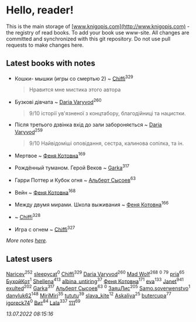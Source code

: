 # Hello, reader!
This is the main storage of [www.knigopis.com](http://www.knigopis.com) - the registry of read books.
To add your book use www-site. All changes are committed and synchronized with this git repository.
Do not use pull requests to make changes here.


## Latest books with notes
* Кошки- мышки (игры со смертью 2) ~ [Chiffi](users/105/105831994080785626680-google)<sup>329</sup>
    > Нравится мне мистика этого автора

* Бузкові дівчата ~ [Daria Varyvod](users/829/829893410524253-facebook)<sup>260</sup>
    > 9/10 історії ув'язненої з концтабору, благодійниці та нацистки.

* Після третього дзвінка вхід до зали забороняється ~ [Daria Varyvod](users/829/829893410524253-facebook)<sup>259</sup>
    > 9/10 Найвідоміші оповідання, сестра, калинова сопілка, та ін.

* Мертвое ~ [Феня Котовна](users/109/109746193906459706720-google)<sup>169</sup>

* Рождённый туманом. Герой Веков ~ [Garka](users/115/115753719718250012620-google)<sup>317</sup>

* Гарри Поттер и Кубок огня ~ [Альберт Сысоев](users/474/47446642-vkontakte)<sup>63</sup>

* Вейн ~ [Феня Котовна](users/109/109746193906459706720-google)<sup>168</sup>

* Между двумя мирами. Школа выживания ~ [Феня Котовна](users/109/109746193906459706720-google)<sup>166</sup>

*  ~ [Chiffi](users/105/105831994080785626680-google)<sup>328</sup>

* Игра с огнем ~ [Chiffi](users/105/105831994080785626680-google)<sup>327</sup>


_More notes [here](latest_books_with_notes.md)._


## Latest users
[Naricev](users/107/107090515204537133928-google)<sup>252</sup> 
[sleepycat](users/115/115923670668956243469-google)<sup>0</sup> 
[Chiffi](users/105/105831994080785626680-google)<sup>329</sup> 
[Daria Varyvod](users/829/829893410524253-facebook)<sup>260</sup> 
[Mad Wolf](users/947/94738840-vkontakte)<sup>268</sup> 
[](users/111/111801556640666266346-google)<sup>0</sup> 
[](users/153/1537586159620888-facebook)<sup>79</sup> 
[pria](users/128/128917939-vkontakte)<sup>65</sup> 
[БухойКот](users/110/110048943341360971998-google)<sup>1</sup> 
[Shellena](users/134/13413591548892934957-mailru)<sup>413</sup> 
[albina_untiring](users/257/2579695-vkontakte)<sup>37</sup> 
[Феня Котовна](users/109/109746193906459706720-google)<sup>171</sup> 
[eva](users/111/111656270551033014778-google)<sup>133</sup> 
[Janet](users/108/108113656204404967440-google)<sup>941</sup> 
[exulted](users/100/100599204551896265722-google)<sup>202</sup> 
[Garka](users/115/115753719718250012620-google)<sup>317</sup> 
[Альберт Сысоев](users/474/47446642-vkontakte)<sup>63</sup> 
[](users/108/108232389081536340744-google)<sup>0</sup> 
[ЗаяцЛис](users/112/112388384595246311466-google)<sup>205</sup> 
[Samo.soverwenstvo](users/794/79473926-yandex)<sup>1</sup> 
[danyluk62](users/374/374149854-vkontakte)<sup>148</sup> 
[MiriMiri](users/106/106107989792957993574-google)<sup>35</sup> 
[tututu](users/135/135685382-vkontakte)<sup>39</sup> 
[slava_kite](users/134/134671934-vkontakte)<sup>12</sup> 
[Askaliya](users/326/326783541-vkontakte)<sup>25</sup> 
[butercupa](users/193/193697993-vkontakte)<sup>77</sup> 
[igoreck74](users/196/19636499-vkontakte)<sup>0</sup> 
[Вит](users/300/300273923-vkontakte)<sup>84</sup> 
[Lala](users/761/76187635-vkontakte)<sup>337</sup> 
[111](users/309/309238388536274478-mailru)<sup>69</sup> 


_13.07.2022 08:15:16_
